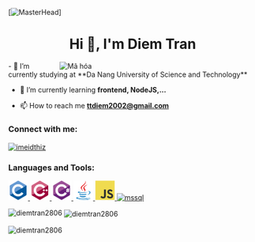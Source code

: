 [![MasterHead](https://thumbs.gfycat.com/BriefIgnorantBlackbuck-size_restricted.gif)]
<h1 align="center">Hi 👋, I'm Diem Tran</h1>
<img align = "right" alt = "Mã hóa" width = "400" src = "https://i.pinimg.com/originals/00/c5/37/00c537bdf08547f031540521892e5aa7.gif">
- 🔭 I’m currently studying at **Da Nang University of Science and Technology**

- 🌱 I’m currently learning **frontend, NodeJS,...**

- 📫 How to reach me **ttdiem2002@gmail.com**

<h3 align="left">Connect with me:</h3>
<p align="left">
<a href="https://instagram.com/imeidthiz" target="blank"><img align="center" src="https://raw.githubusercontent.com/rahuldkjain/github-profile-readme-generator/master/src/images/icons/Social/instagram.svg" alt="imeidthiz" height="30" width="40" /></a>
</p>

<h3 align="left">Languages and Tools:</h3>
<p align="left"> <a href="https://www.cprogramming.com/" target="_blank" rel="noreferrer"> <img src="https://raw.githubusercontent.com/devicons/devicon/master/icons/c/c-original.svg" alt="c" width="40" height="40"/> </a> <a href="https://www.w3schools.com/cpp/" target="_blank" rel="noreferrer"> <img src="https://raw.githubusercontent.com/devicons/devicon/master/icons/cplusplus/cplusplus-original.svg" alt="cplusplus" width="40" height="40"/> </a> <a href="https://www.w3schools.com/cs/" target="_blank" rel="noreferrer"> <img src="https://raw.githubusercontent.com/devicons/devicon/master/icons/csharp/csharp-original.svg" alt="csharp" width="40" height="40"/> </a> <a href="https://www.java.com" target="_blank" rel="noreferrer"> <img src="https://raw.githubusercontent.com/devicons/devicon/master/icons/java/java-original.svg" alt="java" width="40" height="40"/> </a> <a href="https://developer.mozilla.org/en-US/docs/Web/JavaScript" target="_blank" rel="noreferrer"> <img src="https://raw.githubusercontent.com/devicons/devicon/master/icons/javascript/javascript-original.svg" alt="javascript" width="40" height="40"/> </a> <a href="https://www.microsoft.com/en-us/sql-server" target="_blank" rel="noreferrer"> <img src="https://www.svgrepo.com/show/303229/microsoft-sql-server-logo.svg" alt="mssql" width="40" height="40"/> </a> </p>

<p><img align="left" src="https://github-readme-stats.vercel.app/api/top-langs?username=diemtran2806&show_icons=true&locale=en&layout=compact" alt="diemtran2806" /></p>

<p>&nbsp;<img align="center" src="https://github-readme-stats.vercel.app/api?username=diemtran2806&show_icons=true&locale=en" alt="diemtran2806" /></p>

<p><img align="center" src="https://github-readme-streak-stats.herokuapp.com/?user=diemtran2806&" alt="diemtran2806" /></p>
